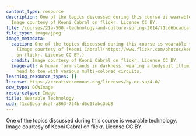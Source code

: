 ```yaml
---
content_type: resource
description: One of the topics discussed during this course is wearable technology.
  Image courtesy of Keoni Cabral on flickr. License CC BY.
file: /courses/21a-500j-technology-and-culture-spring-2014/f1cd6bcadcafa863724bd6c0fabc3bb8_21a-500js14.jpg
file_type: image/jpeg
image_metadata:
  caption: One of the topics discussed during this course is wearable technology.
    (Image courtesy of [Keoni Cabral](https://www.flickr.com/photos/keoni101/7069578953/in/photolist-bLHrwi-gVcwCP-9rV89B-66ZBQm-4uKxr8-aJyoSZ-qYiuQS-qYiwnE-qYiwK3-rfMwzW-qj5BK2-rdA5JL-qiSuCw-qYivFQ-qiSv8Q-qiSwVs-5iQDJ-qYqwfx-qj5Az6-rfMva1-qiSwfj-qj5zzR-qYsph8-qYiw5W-rdA6YE-qYiwsu-qYjwLq-qYjxcq-qYsoWZ-rfTqkT-qiSuLs-qYjvho-qYspaz-rfMtUL-qYsqfF-qYiu2s-qYjv6b-rfTqoi-qYsonx-qYqwr4-rfTrj6-qYqvhv-rdA8bQ-qiSvgA-rdA6hj-qYqv3n-qYquKt-ofhvjt-owz7Qf-qYiw2Q)
    on flickr. License CC BY.)
  credit: Image courtesy of Keoni Cabral on flickr. License CC BY.
  image-alt: A human form stands in darkness, wearing a bodysuit illuminated from
    head to toe with various multi-colored circuits.
learning_resource_types: []
license: https://creativecommons.org/licenses/by-nc-sa/4.0/
ocw_type: OCWImage
resourcetype: Image
title: Wearable Technology
uid: f1cd6bca-dcaf-a863-724b-d6c0fabc3bb8
---
```

One of the topics discussed during this course is wearable technology. Image courtesy of Keoni Cabral on flickr. License CC BY.